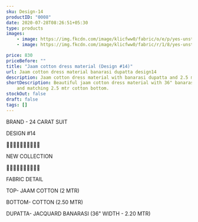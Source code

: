 ```yaml
---
sku: Design-14
productID: "0008"
date: 2020-07-28T08:26:51+05:30
type: products
images:
    - image: https://img.fkcdn.com/image/klicfww0/fabric/o/e/p/yes-unstitched-design-14-sun-fashion-and-lifestyle-original-imagymdervrhczwx.jpeg
    - image: https://img.fkcdn.com/image/klicfww0/fabric/r/1/8/yes-unstitched-design-14-sun-fashion-and-lifestyle-original-imagymdechhekudg.jpeg

price: 830
priceBefore: ""
title: "Jaam cotton dress material (Design #14)"
url: Jaam cotton dress material banarasi dupatta design14
description: Jaam cotton dress material with banarasi dupatta and 2.5 mtr bottom
shortDescription: Beautiful jaam cotton dress material with 36" banarasi dupatta
    and matching 2.5 mtr cotton bottom.
stockOut: false
draft: false
tags: []
---
```


BRAND - 24 CARAT SUIT

DESIGN #14

💐💐💐💐💐💐💐💐💐💐

NEW COLLECTION

🌷🌷🌷🌷🌷🌷🌷🌷🌷🌷

FABRIC DETAIL

TOP- JAAM COTTON (2 MTR)

BOTTOM- COTTON (2.50 MTR)

DUPATTA- JACQUARD BANARASI (36" WIDTH - 2.20 MTR)
